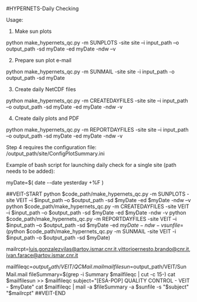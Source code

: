 #HYPERNETS-Daily Checking

Usage:

1. Make sun plots

python make_hypernets_qc.py -m SUNPLOTS -site site –i input_path –o output_path -sd myDate -ed myDate -ndw –v

2. Prepare sun plot e-mail

python make_hypernets_qc.py -m SUNMAIL  -site site -i input_path -o output_path -sd myDate

3. Create daily NetCDF files

python make_hypernets_qc.py -m CREATEDAYFILES -site site –i input_path –o output_path -sd myDate -ed myDate -ndw -v

4. Create daily plots and PDF

python make_hypernets_qc.py -m REPORTDAYFILES -site site –i input_path –o output_path -sd myDate -ed myDate -ndw -v


Step 4 requires the configuration file: /output_path/site/ConfigPlotSummary.ini

Example of bash script for launching daily check for a single site (path needs to be added):


myDate=$( date --date yesterday +%F )

##VEIT-START
python $code_path/make_hypernets_qc.py -m SUNPLOTS -site VEIT –i $input_path –o $output_path -sd $myDate -ed $myDate -ndw –v
python $code_path/make_hypernets_qc.py -m CREATEDAYFILES -site VEIT –i $input_path –o $output_path -sd $myDate -ed $myDate -ndw -v
python $code_path/make_hypernets_qc.py -m REPORTDAYFILES -site VEIT –i $input_path –o $output_path -sd $myDate -ed $myDate -ndw -v
sunfile=$(python $code_path/make_hypernets_qc.py -m SUNMAIL  -site VEIT -i $input_path -o $output_path -sd $myDate)

mailrcpt=luis.gonzalezvilas@artov.ismar.cnr.it,vittorioernesto.brando@cnr.it,ivan.farace@artov.ismar.cnr.it

mailfileqc=$output_path/VEIT/QCMail.mail
mailfilesun=$output_path/VEIT/SunMail.mail
fileSummary=$(grep -i Summary $mailfileqc | cut -c 15-)
cat $mailfilesun >> $mailfileqc
subject="[ESA-POP] QUALITY CONTROL - VEIT - $myDate"
cat $mailfileqc | mail -a $fileSummary -a $sunfile -s "$subject" "$mailrcpt"
##VEIT-END


